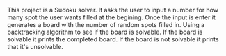 This project is a Sudoku solver. It asks the user to input a number for how many spot the user wants filled at the begining. Once the input is enter it generates a board with the number of random spots filled in. Using a backtracking algorithm to see if the board is solvable. If the board is solvable it prints the completed board. If the board is not solvable it prints that it's unsolvable.
